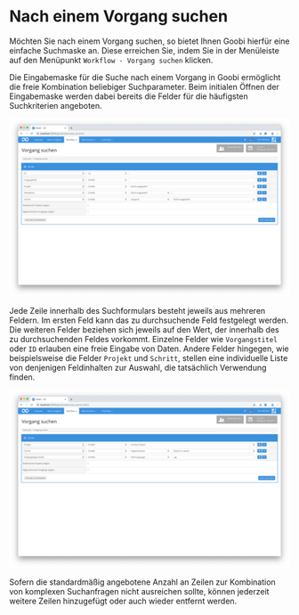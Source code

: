 # Nach einem Vorgang suchen

Möchten Sie nach einem Vorgang suchen, so bietet Ihnen Goobi hierfür eine einfache Suchmaske an. Diese erreichen Sie, indem Sie in der Menüleiste auf den Menüpunkt `Workflow - Vorgang suchen` klicken.

Die Eingabemaske für die Suche nach einem Vorgang in Goobi ermöglicht die freie Kombination beliebiger Suchparameter. Beim initialen Öffnen der Eingabemaske werden dabei bereits die Felder für die häufigsten Suchkriterien angeboten. 

![Erweiterte Suchmaske f&#xFC;r die Suche nach Vorg&#xE4;ngen](30-22d.png)


Jede Zeile innerhalb des Suchformulars besteht jeweils aus mehreren Feldern. Im ersten Feld kann das zu durchsuchende Feld festgelegt werden. Die weiteren Felder beziehen sich jeweils auf den Wert, der innerhalb des zu durchsuchenden Feldes vorkommt. Einzelne Felder wie `Vorgangstitel` oder `ID` erlauben eine freie Eingabe von Daten. Andere Felder hingegen, wie beispielsweise die Felder `Projekt` und `Schritt`, stellen eine individuelle Liste von denjenigen Feldinhalten zur Auswahl, die tatsächlich Verwendung finden. 

![Abh&#xE4;ngig von der Auswahl passen sich die einzelnen Felder der Suche an die Inhalte des Datenbestandes an und vereinfachen die Suche auf diese Weise](30-23d.png)


Sofern die standardmäßig angebotene Anzahl an Zeilen zur Kombination von komplexen Suchanfragen nicht ausreichen sollte, können jederzeit weitere Zeilen hinzugefügt oder auch wieder entfernt werden.